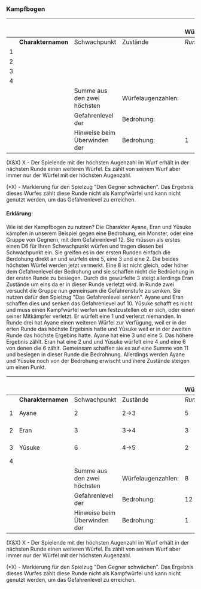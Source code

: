 ### Kampfbogen

|      |                    |                              |                    | Höchste Würfelaugenzahl |      |      |      |      |      |
| ---- | ------------------ | ---------------------------- | ------------------ | ----------------------- | ---- | ---- | ---- | ---- | ---- |
|      | **Charakternamen** | Schwachpunkt                 | Zustände           | *Runde 1*               | *2*  | *3*  | *4*  | *5*  | *6*  |
| 1    |                    |                              |                    |                         |      |      |      |      |      |
| 2    |                    |                              |                    |                         |      |      |      |      |      |
| 3    |                    |                              |                    |                         |      |      |      |      |      |
| 4    |                    |                              |                    |                         |      |      |      |      |      |
|      |                    | Summe aus den zwei höchsten  | Würfelaugenzahlen: |                         |      |      |      |      |      |
|      |                    | Gefahrenlevel der            | Bedrohung:         |                         |      |      |      |      |      |
|      |                    | Hinweise beim Überwinden der | Bedrohung:         | 1                       | 2    | 3    | 3    | 3    | 3    |

(X&X) X - Der Spielende mit der höchsten Augenzahl im Wurf erhält in der nächsten Runde einen weiteren Würfel. Es zählt von seinem Wurf aber immer nur der Würfel mit der höchsten Augenzahl.

(*X) - Markierung für den Spielzug "Den Gegner schwächen". Das Ergebnis dieses Wurfes zählt diese Runde nicht als Kampfwürfel und kann nicht genutzt werden, um das Gefahrenlevel zu erreichen.

#### Erklärung:

Wie ist der Kampfbogen zu nutzen? Die Charakter Ayane, Eran und Yūsuke kämpfen in unserem Beispiel gegen eine Bedrohung, ein Monster, oder eine Gruppe von Gegnern, mit dem Gefahrenlevel 12. Sie müssen als erstes einen D6 für Ihren Schwachpunkt würfen und tragen diesen bei Schwachpunkt ein.  Sie greifen es in der ersten Runden einfach die Berdohung direkt an und würfeln eine 5, eine 3 und eine 2. Die beides höchsten Würfel werden jetzt vermerkt. Eine 8 ist nicht gleich, oder höher dem Gefahrenlevel der Bedrohung und sie schaffen nicht die Bedrüohung in der ersten Runde zu besiegen. Durch die gewürfelte 3 steigt allerdings Eran Zustände um eins da er in dieser Runde verletzt wird. In Runde zwei versucht die Gruppe nun gemeinsam die Gefahrenstufe zu senken. Sie nutzen dafür den Spielzug "Das Gefahrenlevel senken". Ayane und Eran schaffen dies und senken das Gefahrenlevel auf 10. Yūsuke schafft es nicht und muss einen Kampfwürfel werfen um festzustellen ob er sich, oder einen seiner Mitkämpfer verletzt. Er würfelt eine 1 und verlerzt niemanden. In Runde drei hat Ayane einen weiteren Würfel zur Verfügung, weil er in der erten Runde das höchste Ergebinis hatte und Yūsuke weil er in der zweiten Runde das höchste Ergebins hatte. Ayane hat eine 3 und eine 5. Das höhere Ergebnis zählt. Eran hat eine 2 und und Yūsuke würfelt eine 4 und eine 6 von denen die 6 zählt. Gemeinsam schaffen sie es auf eine Summe von 11 und besiegen in dieser Runde die Bedrohnung. Allerdings werden Ayane und Yūsuke noch von der Bedrohung erwischt und ihere Zustände steigen um einen Punkt. 

|      |                    |                              |                    | Höchste Würfelaugenzahl |        |         |      |      |      |
| ---- | ------------------ | ---------------------------- | ------------------ | ----------------------- | ------ | ------- | ---- | ---- | ---- |
|      | **Charakternamen** | Schwachpunkt                 | Zustände           | *Runde 1*               | *2*    | *3*     | *4*  | *5*  | *6*  |
| 1    | Ayane              | 2                            | 2->3               | 5                       | GFL -1 | (3&5) 5 |      |      |      |
| 2    | Eran               | 3                            | 3->4               | 3                       | GFL -1 | 2       |      |      |      |
| 3    | Yūsuke             | 6                            | 4->5               | 2                       | 1      | (4&6) 6 |      |      |      |
| 4    |                    |                              |                    |                         |        |         |      |      |      |
|      |                    | Summe aus den zwei höchsten  | Würfelaugenzahlen: | 8                       | 10     | 11      |      |      |      |
|      |                    | Gefahrenlevel der            | Bedrohung:         | 12                      | 10     | 10      |      |      |      |
|      |                    | Hinweise beim Überwinden der | Bedrohung:         | 1                       | 2      | 3       | 3    | 3    | 3    |

(X&X) X - Der Spielende mit der höchsten Augenzahl im Wurf erhält in der nächsten Runde einen weiteren Würfel. Es zählt von seinem Wurf aber immer nur der Würfel mit der höchsten Augenzahl.

(*X) - Markierung für den Spielzug "Den Gegner schwächen". Das Ergebnis dieses Wurfes zählt diese Runde nicht als Kampfwürfel und kann nicht genutzt werden, um das Gefahrenlevel zu erreichen.
